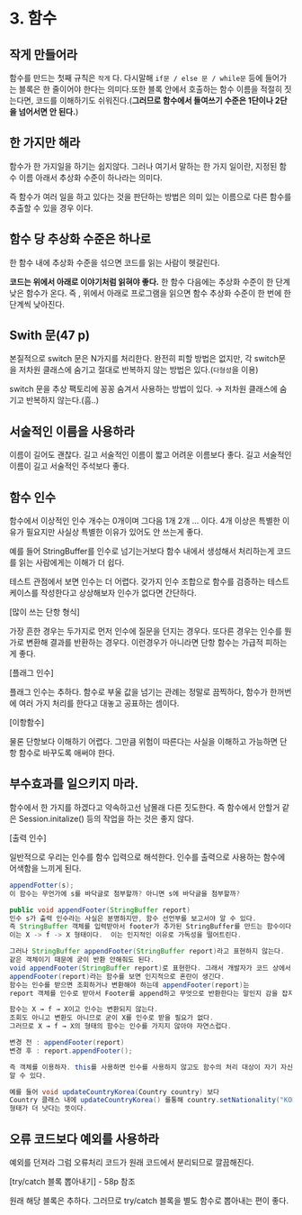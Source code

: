# 3. 함수

## 작게 만들어라

함수를 만드는 첫째 규칙은 `작게` 다.  다시말해 `if문 / else 문 / while문` 등에 들어가는 블록은 한 줄이어야 한다는 의미다.또한 블록 안에서 호출하는 함수 이름을 적절히 짓는다면, 코드를 이해하기도 쉬워진다.(**그러므로 함수에서 들여쓰기 수준은 1단이나 2단을 넘어서면 안 된다.**)

## 한 가지만 해라

함수가 한 가지일을 하기는 쉽지않다. 그러나 여기서 말하는 한 가지 일이란, 지정된 함수 이름 아래서 추상화 수준이 하나라는 의미다.

즉 함수가 여러 일을 하고 있다는 것을 판단하는 방법은 의미 있는 이름으로 다른 함수를 추출할 수 있을 경우 이다.

## 함수 당 추상화 수준은 하나로

한 함수 내에 추상화 수준을 섞으면 코드를 읽는 사람이 헷갈린다.

**코드는 위에서 아래로 이야기처럼 읽혀야 좋다.** 한 함수 다음에는 추상화 수준이 한 단계 낮은 함수가 온다. 즉 , 위에서 아래로 프로그램을 읽으면 함수 추상화 수준이 한 번에 한 단계씩 낮아진다.

## Swith 문(47 p)

본질적으로 switch 문은 N가지를 처리한다. 완전히 피할 방법은 없지만, 각 switch문을 저차원 클래스에 숨기고 절대로 반복하지 않는 방법은 있다.(`다형성`을 이용)

switch 문을 추상 팩토리에 꽁꽁 숨겨서 사용하는 방법이 있다. → 저차원 클래스에 숨기고 반복하지 않는다.(흠..)

## 서술적인 이름을 사용하라

이름이 길어도 괜찮다. 길고 서술적인 이름이 짧고 어려운 이름보다 좋다. 길고 서술적인 이름이 길고 서술적인 주석보다 좋다.

## 함수 인수

함수에서 이상적인 인수 개수는 0개이며 그다음 1개 2개 … 이다. 4개 이상은 특별한 이유가 필요지만 사실상 특별한 이유가 있어도 안 쓰는게 좋다.

예를 들어 StringBuffer를 인수로 넘기는거보다 함수 내에서 생성해서 처리하는게 코드를 읽는 사람에게는 이해가 더 쉽다.

테스트 관점에서 보면 인수는 더 어렵다. 갖가지 인수 조합으로 함수를 검증하는 테스트 케이스를 작성한다고 상상해보자 인수가 없다면 간단하다.

[많이 쓰는 단항 형식]

가장 흔한 경우는 두가지로 먼저 인수에 질문을 던지는 경우다. 또다른 경우는 인수를 뭔가로 변환해 결과를 반환하는 경우다. 이런경우가 아니라면 단항 함수는 가급적 피하는게 좋다.

[플래그 인수]

플래그 인수는 추하다. 함수로 부울 값을 넘기는 관례는 정말로 끔찍하다, 함수가 한꺼번에 여러 가지 처리를 한다고 대놓고 공표하는 셈이다.

[이항함수]

물론 단항보다 이해하기 어렵다. 그만큼 위험이 따른다는 사실을 이해하고 가능하면 단항 함수로 바꾸도록 애써야 한다.

## 부수효과를 일으키지 마라.

함수에서 한 가지를 하겠다고 약속하고선 남몰래 다른 짓도한다. 즉 함수에서 안할거 같은 Session.initalize() 등의 작업을 하는 것은 좋지 않다.

[출력 인수]

일반적으로 우리는 인수를 함수 입력으로 해석한다. 인수를 출력으로 사용하는 함수에 어색함을 느끼게 된다.

```java
appendFotter(s);
이 함수는 무언가에 s를 바닥글로 첨부할까? 아니면 s에 바닥글을 첨부할까?

public void appendFooter(StringBuffer report)
인수 s가 출력 인수라는 사실은 분명하지만, 함수 선언부를 보고서야 알 수 있다.
즉 StringBuffer 객체를 입력받아서 footer가 추가된 StringBuffer를 만드는 함수이다.
이는 X -> f -> X 형태이다.  이는 인지적인 이유로 가독성을 떨어트린다.

그러나 StringBuffer appendFooter(StringBuffer report)라고 표현하지 않는다. 
같은 객체이기 때문에 굳이 반환 안해줘도 된다.  
void appendFooter(StringBuffer report)로 표현한다. 그래서 개발자가 코드 상에서 
appendFooter(report)라는 함수를 보면 인지적으로 혼란이 생긴다. 
함수는 인수를 받으면 조회하거나 변환해야 하는데 appendFooter(report)는 
report 객체를 인수로 받아서 Footer를 append하고 무엇으로 반환한다는 말인지 감을 잡지 못한다.

함수는 X → f → X이고 인수는 변환되지 않는다. 
조회도 아니고 변환도 아니므로 굳이 X를 인수로 받을 필요가 없다. 
그러므로 X → f → X의 형태의 함수는 인수를 가지지 않아야 자연스럽다.

변경 전 : appendFooter(report)
변경 후 : report.appendFooter();

즉 객체를 이용하자. this를 사용하면 인수를 사용하지 않고도 함수의 처리 대상이 자기 자신임을
알 수 있다.

예를 들어 void updateCountryKorea(Country country) 보다
Country 클래스 내에 updateCountryKorea() 를통해 country.setNationality("KOREA")
형태가 더 낫다는 뜻이다.

```

## 오류 코드보다 예외를 사용하라

예외를 던져라 그럼 오류처리 코드가 원래 코드에서 분리되므로 깔끔해진다.

[try/catch 블록 뽑아내기] - 58p 참조

원래 해당 블록은 추하다.  그러므로 try/catch 블록을 별도 함수로 뽑아내는 편이 좋다.
